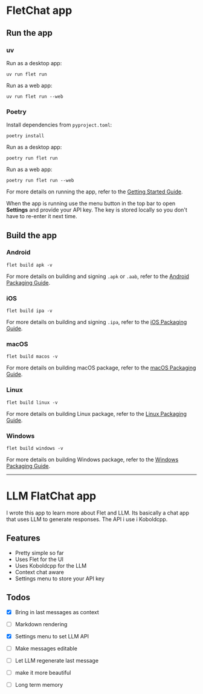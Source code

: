 # FletChat app

## Run the app

### uv

Run as a desktop app:

```
uv run flet run
```

Run as a web app:

```
uv run flet run --web
```

### Poetry

Install dependencies from `pyproject.toml`:

```
poetry install
```

Run as a desktop app:

```
poetry run flet run
```

Run as a web app:

```
poetry run flet run --web
```

For more details on running the app, refer to the [Getting Started Guide](https://flet.dev/docs/getting-started/).

When the app is running use the menu button in the top bar to open **Settings** and
provide your API key. The key is stored locally so you don't have to re-enter it
next time.

## Build the app

### Android

```
flet build apk -v
```

For more details on building and signing `.apk` or `.aab`, refer to the [Android Packaging Guide](https://flet.dev/docs/publish/android/).

### iOS

```
flet build ipa -v
```

For more details on building and signing `.ipa`, refer to the [iOS Packaging Guide](https://flet.dev/docs/publish/ios/).

### macOS

```
flet build macos -v
```

For more details on building macOS package, refer to the [macOS Packaging Guide](https://flet.dev/docs/publish/macos/).

### Linux

```
flet build linux -v
```

For more details on building Linux package, refer to the [Linux Packaging Guide](https://flet.dev/docs/publish/linux/).

### Windows

```
flet build windows -v
```

For more details on building Windows package, refer to the [Windows Packaging Guide](https://flet.dev/docs/publish/windows/).



--- 
# LLM FlatChat app
I wrote this app to learn more about Flet and LLM. Its basically  a chat app that uses LLM to generate responses. The API i use i Koboldcpp.

## Features
- Pretty simple so far
- Uses Flet for the UI
- Uses Koboldcpp for the LLM
- Context chat aware
- Settings menu to store your API key

## Todos
- [x] Bring in last messages as context
- [ ] Markdown rendering
- [x] Settings menu to set LLM API
- [ ] Make messages editable
- [ ] Let LLM regenerate last message
- [ ] make it more beautiful
- [ ] Long term memory






